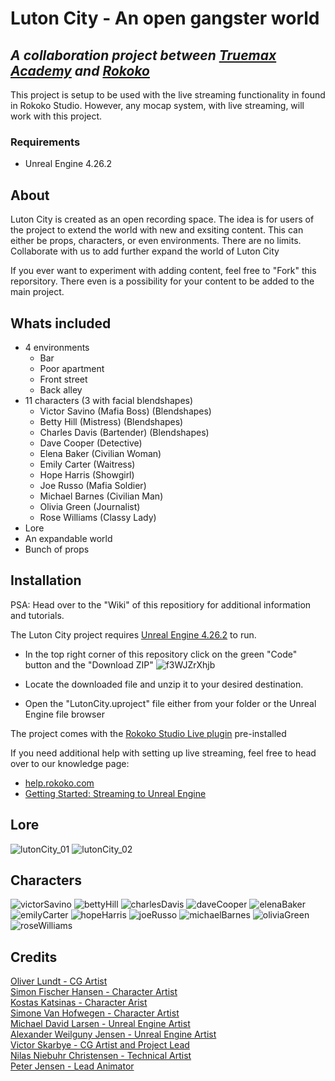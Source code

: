 
# Luton City - An open gangster world
## _A collaboration project between [Truemax Academy](https://truemax.com/) and [Rokoko](https://www.rokoko.com/)_

This project is setup to be used with the live streaming functionality in found in Rokoko Studio. However, any mocap system, with live streaming, will work with this project.

### Requirements
- Unreal Engine 4.26.2

## About

Luton City is created as an open recording space. The idea is for users of the project to extend the world with new and exsiting content. This can either be props, characters, or even environments. There are no limits. Collaborate with us to add further expand the world of Luton City

If you ever want to experiment with adding content, feel free to "Fork" this reporsitory. There even is a possibility for your content to be added to the main project.

## Whats included

- 4 environments
  - Bar
  - Poor apartment
  - Front street
  - Back alley
- 11 characters (3 with facial blendshapes)
  - Victor Savino (Mafia Boss) (Blendshapes)
  - Betty Hill (Mistress) (Blendshapes)
  - Charles Davis (Bartender) (Blendshapes)
  - Dave Cooper (Detective)
  - Elena Baker (Civilian Woman)
  - Emily Carter (Waitress)
  - Hope Harris (Showgirl)
  - Joe Russo (Mafia Soldier)
  - Michael Barnes (Civilian Man)
  - Olivia Green (Journalist)
  - Rose Williams (Classy Lady)
- Lore
- An expandable world
- Bunch of props

## Installation

PSA: Head over to the "Wiki" of this repositiory for additional information and tutorials.

The Luton City project requires [Unreal Engine 4.26.2](https://docs.unrealengine.com/4.26/en-US/WhatsNew/Builds/ReleaseNotes/4_26/) to run.

- In the top right corner of this repository click on the green "Code" button and the "Download ZIP"
![f3WJZrXhjb](https://user-images.githubusercontent.com/48320346/130203722-bae6dce7-aa1e-4ed5-8405-f52a846a5187.gif)

- Locate the downloaded file and unzip it to your desired destination.
- Open the "LutonCity.uproject" file either from your folder or the Unreal Engine file browser

The project comes with the [Rokoko Studio Live plugin](https://www.unrealengine.com/marketplace/en-US/product/rokoko-studio-live/questions?sessionInvalidated=true) pre-installed

If you need additional help with setting up live streaming, feel free to head over to our knowledge page:
- [help.rokoko.com](help.rokoko.com)
- [Getting Started: Streaming to Unreal Engine](https://help.rokoko.com/support/solutions/articles/47001106103-getting-started-streaming-to-unreal-engine)

## Lore

![lutonCity_01](https://user-images.githubusercontent.com/48320346/130202009-03b43138-acab-4b24-83c9-33d917fdc456.png)
![lutonCity_02](https://user-images.githubusercontent.com/48320346/130202090-0152ef44-0d2d-4a60-989d-fa1256f23003.png)

## Characters
![victorSavino](https://user-images.githubusercontent.com/48320346/130202847-e9e0d251-35cb-4e94-a7a9-aa736bc3a3b9.png)
![bettyHill](https://user-images.githubusercontent.com/48320346/130202849-67c7febd-0b73-47fd-ab46-8209703e20a5.png)
![charlesDavis](https://user-images.githubusercontent.com/48320346/130202853-60c74486-57b0-4d09-808b-d3a7ff6caaf3.png)
![daveCooper](https://user-images.githubusercontent.com/48320346/130202854-aa5a78a9-81aa-4343-aaaa-abbbfb1aed76.png)
![elenaBaker](https://user-images.githubusercontent.com/48320346/130202855-1075af66-2573-4e12-a44d-192fddefe51b.png)
![emilyCarter](https://user-images.githubusercontent.com/48320346/130202857-b513a842-c990-428a-8936-4387bb54cc6d.png)
![hopeHarris](https://user-images.githubusercontent.com/48320346/130202858-eeb040ff-11dc-4f41-87b6-d131d78220fe.png)
![joeRusso](https://user-images.githubusercontent.com/48320346/130202861-4e60aa7b-9179-4a7d-87c2-813a7ab7c638.png)
![michaelBarnes](https://user-images.githubusercontent.com/48320346/130202862-cd961a82-3171-4be5-b38e-8e197f663832.png)
![oliviaGreen](https://user-images.githubusercontent.com/48320346/130202863-415f30e8-3760-4176-933c-2b284dbe25f0.png)
![roseWilliams](https://user-images.githubusercontent.com/48320346/130202864-e294e269-f15b-4f2d-91a5-4befd21f3ca8.png)

## Credits

[Oliver Lundt - CG Artist](https://www.instagram.com/o.lundt_3d/)  
[Simon Fischer Hansen - Character Artist](https://www.linkedin.com/in/simon-long-fischer-hansen-a64244201/)  
[Kostas Katsinas - Character Arist](https://www.instagram.com/kostaskatsinas15/)  
[Simone Van Hofwegen - Character Artist](https://www.artstation.com/simonevanhofwegen)  
[Michael David Larsen - Unreal Engine Artist](https://www.linkedin.com/in/michael-david-larsen-18440488/?originalSubdomain=dk)  
[Alexander Weilguny Jensen - Unreal Engine Artist](https://www.linkedin.com/in/alexander-weilguny-jensen-711b70150/)  
[Victor Skarbye - CG Artist and Project Lead](https://www.linkedin.com/in/victor-skarbye-99111716b/)  
[Nilas Niebuhr Christensen - Technical Artist](https://www.linkedin.com/in/nilas-christensen-54b51a137/)  
[Peter Jensen - Lead Animator](https://www.youtube.com/channel/UCZOOQUHCdoRkpIo9pTPiC4Q)  
